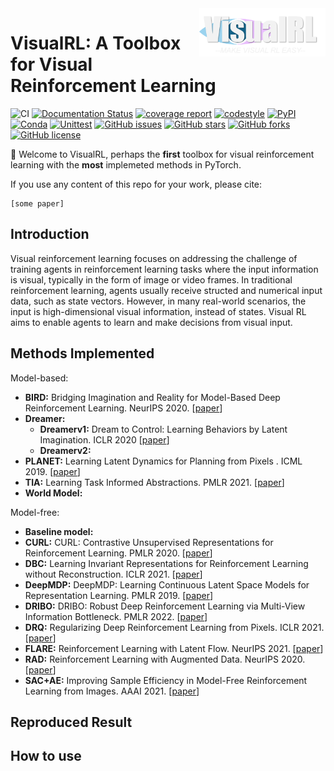 <img src="imgs/logo2.png" align="right" width="40%"/>

# VisualRL: A Toolbox for Visual Reinforcement Learning
![CI](https://github.com/DLR-RM/stable-baselines3/workflows/CI/badge.svg)
[![Documentation Status](https://readthedocs.org/projects/stable-baselines/badge/?version=master)](https://stable-baselines3.readthedocs.io/en/master/?badge=master) 
[![coverage report](https://gitlab.com/araffin/stable-baselines3/badges/master/coverage.svg)](https://gitlab.com/araffin/stable-baselines3/-/commits/master)
[![codestyle](https://img.shields.io/badge/code%20style-black-000000.svg)](https://github.com/psf/black)
[![PyPI](https://img.shields.io/pypi/v/tianshou)](https://pypi.org/project/tianshou/) 
[![Conda](https://img.shields.io/conda/vn/conda-forge/tianshou)](https://github.com/conda-forge/tianshou-feedstock) 
[![Unittest](https://github.com/thu-ml/tianshou/workflows/Unittest/badge.svg?branch=master)](https://github.com/thu-ml/tianshou/actions) [![GitHub issues](https://img.shields.io/github/issues/thu-ml/tianshou)](https://github.com/thu-ml/tianshou/issues) 
[![GitHub stars](https://img.shields.io/github/stars/thu-ml/tianshou)](https://github.com/thu-ml/tianshou/stargazers) 
[![GitHub forks](https://img.shields.io/github/forks/thu-ml/tianshou)](https://github.com/thu-ml/tianshou/network) 
[![GitHub license](https://img.shields.io/github/license/thu-ml/tianshou)](https://github.com/thu-ml/tianshou/blob/master/LICENSE)


👋 Welcome to VisualRL, perhaps the **first** toolbox for visual reinforcement learning with the **most** implemeted methods in PyTorch. 

If you use any content of this repo for your work, please cite:

```
[some paper]
```

## Introduction

Visual reinforcement learning focuses on addressing the challenge of training agents in reinforcement learning tasks where the input information is visual, typically in the form of image or video frames. In traditional reinforcement learning, agents usually receive structed and numerical input data, such as state vectors. However, in many real-world scenarios, the input is high-dimensional visual information, instead of states. Visual RL
aims to enable agents to learn and make decisions from visual input.

## Methods Implemented

Model-based:

- **BIRD:** Bridging Imagination and Reality for Model-Based Deep Reinforcement Learning. NeurIPS 2020. [[paper](https://arxiv.org/abs/2010.12142)]
- **Dreamer:** 
  - **Dreamerv1:** Dream to Control: Learning Behaviors by Latent Imagination. ICLR 2020 [[paper](https://arxiv.org/abs/1912.01603)]
  - **Dreamerv2:** 
- **PLANET:** Learning Latent Dynamics for Planning from Pixels
. ICML 2019. [[paper](https://arxiv.org/abs/1811.04551)]
- **TIA:** Learning Task Informed Abstractions. PMLR 2021. [[paper](https://arxiv.org/abs/2106.15612)]
- **World Model:**

Model-free:

- **Baseline model:**
- **CURL:** CURL: Contrastive Unsupervised Representations for Reinforcement Learning. PMLR 2020. [[paper](https://arxiv.org/abs/2004.04136)]
- **DBC:** Learning Invariant Representations for Reinforcement Learning without Reconstruction. ICLR 2021. [[paper](https://arxiv.org/abs/2006.10742)]
- **DeepMDP:** DeepMDP: Learning Continuous Latent Space Models for Representation Learning. PMLR 2019. [[paper](https://arxiv.org/abs/1906.02736)]
- **DRIBO:** DRIBO: Robust Deep Reinforcement Learning via Multi-View Information Bottleneck. PMLR 2022. [[paper](https://arxiv.org/abs/2102.13268)]
- **DRQ:** Regularizing Deep Reinforcement Learning from Pixels. ICLR 2021. [[paper](https://arxiv.org/pdf/2004.13649.pdf)]
- **FLARE:** Reinforcement Learning with Latent Flow. NeurIPS 2021. [[paper](https://arxiv.org/abs/2101.01857)]
- **RAD:** Reinforcement Learning with Augmented Data. NeurIPS 2020. [[paper](https://arxiv.org/abs/2004.14990)]
- **SAC+AE:** Improving Sample Efficiency in Model-Free Reinforcement Learning from Images. AAAI 2021. [[paper](https://arxiv.org/pdf/1910.01741.pdf)]

## Reproduced Result

## How to use


<!-- **Improving Sample Efficiency in Model-Free Reinforcement Learning from Images** by

[Denis Yarats](https://cs.nyu.edu/~dy1042/), [Amy Zhang](https://mila.quebec/en/person/amy-zhang/), [Ilya Kostrikov](https://github.com/ikostrikov), [Brandon Amos](http://bamos.github.io/), [Joelle Pineau](https://www.cs.mcgill.ca/~jpineau/), [Rob Fergus](https://cs.nyu.edu/~fergus/pmwiki/pmwiki.php).

[[Paper]](https://arxiv.org/abs/1910.01741) [[Webpage]](https://sites.google.com/view/sac-ae/home) -->

<!-- ## Citation
If you use this repo in your research, please consider citing the paper as follows
```

```

## Requirements
We assume you have access to a gpu that can run CUDA 9.2. Then, the simplest way to install all required dependencies is to create an anaconda environment by running:
```
conda env create -f conda_env.yml
```
After the instalation ends you can activate your environment with:
```
source activate pytorch_sac_ae
```

## Instructions
To train an SAC+AE agent on the `cheetah run` task from image-based observations  run:
```
python train.py \
    --domain_name cheetah \
    --task_name run \
    --encoder_type pixel \
    --decoder_type pixel \
    --action_repeat 4 \
    --save_video \
    --save_tb \
    --work_dir ./log \
    --seed 1
```
This will produce 'log' folder, where all the outputs are going to be stored including train/eval logs, tensorboard blobs, and evaluation episode videos. One can attacha tensorboard to monitor training by running:
```
tensorboard --logdir log
```
and opening up tensorboad in your browser.

The console output is also available in a form:
```
| train | E: 1 | S: 1000 | D: 0.8 s | R: 0.0000 | BR: 0.0000 | ALOSS: 0.0000 | CLOSS: 0.0000 | RLOSS: 0.0000
```
a training entry decodes as:
```
train - training episode
E - total number of episodes 
S - total number of environment steps
D - duration in seconds to train 1 episode
R - episode reward
BR - average reward of sampled batch
ALOSS - average loss of actor
CLOSS - average loss of critic
RLOSS - average reconstruction loss (only if is trained from pixels and decoder)
```
while an evaluation entry:
```
| eval | S: 0 | ER: 21.1676
```
which just tells the expected reward `ER` evaluating current policy after `S` steps. Note that `ER` is average evaluation performance over `num_eval_episodes` episodes (usually 10). -->

<!-- ## Results
Our method demonstrates significantly improved performance over the baseline SAC:pixel. It matches the state-of-the-art performance of model-based algorithms, such as PlaNet (Hafner et al., 2018) and SLAC (Lee et al., 2019), as well
as a model-free algorithm D4PG (Barth-Maron et al., 2018), that also learns from raw images. Our
algorithm exhibits stable learning across ten random seeds and is extremely easy to implement.
![Results](results/graph.png) -->

